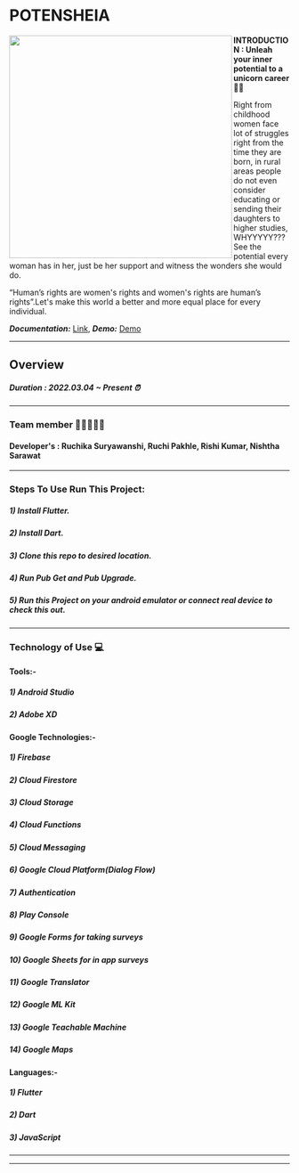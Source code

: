 # POTENSHEIA
<img width="400" align='left' src="https://user-images.githubusercontent.com/72685035/161909863-6cb34cad-b599-4e92-b0e4-a4a21c61df94.png">


**INTRODUCTION : Unleah your inner potential to a unicorn career👩‍💻**


Right from childhood women face lot of struggles right from the time they are born, in rural areas people do not even consider educating or sending their daughters to higher studies, WHYYYYY???
See the potential every woman has in her, just be her support and witness the wonders she would do. 

“Human’s rights are women's rights and women's rights are human’s rights”.Let's make this world a better and more equal place for every individual. 

***Documentation:*** [Link](https://drive.google.com/drive/folders/1GXWS4wYygKhDguSNkZyTjkBJ7QSXjYJ4?usp=sharing), 
***Demo:*** [Demo](https://drive.google.com/file/d/1pM3bvB6n7IsfTI9-Do6NphH_masCF7Jb/view?usp=sharing)

- - - -
## Overview
##### Duration : 2022.03.04 ~ Present ⏰
- - - -
### Team member 💁🏻‍♀️💁🏻
#### Developer's : Ruchika Suryawanshi, Ruchi Pakhle, Rishi Kumar, Nishtha Sarawat 

- - - -
### Steps To Use Run This Project:
##### 1) Install Flutter.
##### 2) Install Dart.
##### 3) Clone this repo to desired location.
##### 4) Run Pub Get and Pub Upgrade.
##### 5) Run this Project on your android emulator or connect real device to check this out.
- - - - 
### Technology of Use 💻
####  Tools:-
##### 1) Android Studio
##### 2) Adobe XD

#### Google Technologies:-
##### 1) Firebase
##### 2) Cloud Firestore
##### 3) Cloud Storage
##### 4) Cloud Functions
##### 5) Cloud Messaging
##### 6) Google Cloud Platform(Dialog Flow)
##### 7) Authentication
##### 8) Play Console
##### 9) Google Forms for taking surveys
##### 10) Google Sheets for in app surveys
##### 11) Google Translator
##### 12) Google ML Kit
##### 13) Google Teachable Machine
##### 14) Google Maps

#### Languages:-
##### 1) Flutter
##### 2) Dart
##### 3) JavaScript
- - -

- - -

